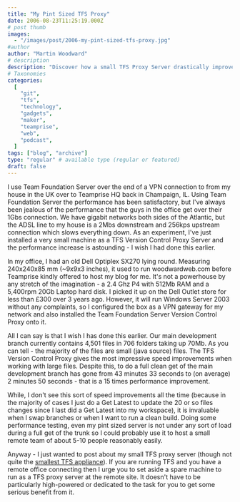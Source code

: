 ```yaml
---
title: "My Pint Sized TFS Proxy"
date: 2006-08-23T11:25:19.000Z
# post thumb
images:
  - "/images/post/2006-my-pint-sized-tfs-proxy.jpg"
#author
author: "Martin Woodward"
# description
description: "Discover how a small TFS Proxy Server drastically improved my development speed over a slow VPN connection from the UK."
# Taxonomies
categories:
  [
    "git",
    "tfs",
    "technology",
    "gadgets",
    "maker",
    "teamprise",
    "web",
    "podcast",
  ]
tags: ["blog", "archive"]
type: "regular" # available type (regular or featured)
draft: false
---
```


[](http://www.woodwardweb.com/WindowsLiveWriter/PintSizedTFSProxy_F31B/tfs_proxy%5B3%5D.jpg) I use Team Foundation Server over the end of a VPN connection to from my house in the UK over to Teamprise HQ back in Champaign, IL. Using Team Foundation Server the performance has been satisfactory, but I've always been jealous of the performance that the guys in the office get over their 1Gbs connection. We have gigabit networks both sides of the Atlantic, but the ADSL line to my house is a 2Mbs downstream and 256kps upstream connection which slows everything down. As an experiment, I've just installed a very small machine as a TFS Version Control Proxy Server and the performance increase is astounding - I wish I had done this earlier.

In my office, I had an old Dell Optiplex SX270 lying round. Measuring 240x240x85 mm (~9x9x3 inches), it used to run woodwardweb.com before Teamprise kindly offered to host my blog for me. It's not a powerhouse by any stretch of the imagination - a 2.4 Ghz P4 with 512Mb RAM and a 5,400rpm 20Gb Laptop hard disk. I picked it up on the Dell Outlet store for less than £300 over 3 years ago. However, it will run Windows Server 2003 without any complaints, so I configured the box as a VPN gateway for my network and also installed the Team Foundation Server Version Control Proxy onto it.

All I can say is that I wish I has done this earlier. Our main development branch currently contains 4,501 files in 706 folders taking up 70Mb. As you can tell - the majority of the files are small (java source) files. The TFS Version Control Proxy gives the most impressive speed improvements when working with large files. Despite this, to do a full clean get of the main development branch has gone from 43 minutes 33 seconds to (on average) 2 minutes 50 seconds - that is a 15 times performance improvement.

[](http://www.woodwardweb.com/WindowsLiveWriter/PintSizedTFSProxy_F31B/ProxySpeeds%5B7%5D.png)

While, I don't see this sort of speed improvements all the time (because in the majority of cases I just do a Get Latest to update the 20 or so files changes since I last did a Get Latest into my workspace), it is invaluable when I swap branches or when I want to run a clean build. Doing some performance testing, even my pint sized server is not under any sort of load during a full get of the trunk so I could probably use it to host a small remote team of about 5-10 people reasonably easily.

Anyway - I just wanted to post about my small TFS proxy server (though not quite the [smallest TFS appliance](http://blogs.msdn.com/dglover/archive/2006/08/07/690479.aspx)). If you are running TFS and you have a remote office connecting then I urge you to set aside a spare machine to run as a TFS proxy server at the remote site. It doesn't have to be particularly high-powered or dedicated to the task for you to get some serious benefit from it.
